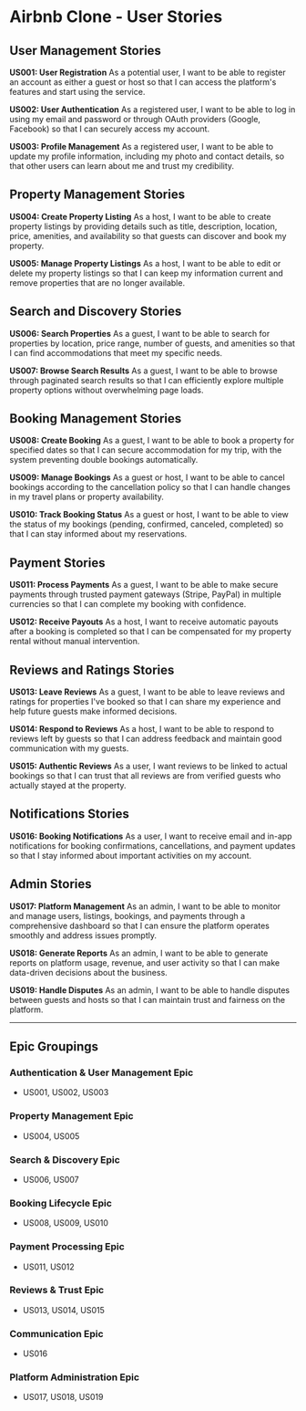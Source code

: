 # Airbnb Clone - User Stories

## User Management Stories

**US001: User Registration**
As a potential user, I want to be able to register an account as either a guest or host so that I can access the platform's features and start using the service.

**US002: User Authentication**
As a registered user, I want to be able to log in using my email and password or through OAuth providers (Google, Facebook) so that I can securely access my account.

**US003: Profile Management**
As a registered user, I want to be able to update my profile information, including my photo and contact details, so that other users can learn about me and trust my credibility.

## Property Management Stories

**US004: Create Property Listing**
As a host, I want to be able to create property listings by providing details such as title, description, location, price, amenities, and availability so that guests can discover and book my property.

**US005: Manage Property Listings**
As a host, I want to be able to edit or delete my property listings so that I can keep my information current and remove properties that are no longer available.

## Search and Discovery Stories

**US006: Search Properties**
As a guest, I want to be able to search for properties by location, price range, number of guests, and amenities so that I can find accommodations that meet my specific needs.

**US007: Browse Search Results**
As a guest, I want to be able to browse through paginated search results so that I can efficiently explore multiple property options without overwhelming page loads.

## Booking Management Stories

**US008: Create Booking**
As a guest, I want to be able to book a property for specified dates so that I can secure accommodation for my trip, with the system preventing double bookings automatically.

**US009: Manage Bookings**
As a guest or host, I want to be able to cancel bookings according to the cancellation policy so that I can handle changes in my travel plans or property availability.

**US010: Track Booking Status**
As a guest or host, I want to be able to view the status of my bookings (pending, confirmed, canceled, completed) so that I can stay informed about my reservations.

## Payment Stories

**US011: Process Payments**
As a guest, I want to be able to make secure payments through trusted payment gateways (Stripe, PayPal) in multiple currencies so that I can complete my booking with confidence.

**US012: Receive Payouts**
As a host, I want to receive automatic payouts after a booking is completed so that I can be compensated for my property rental without manual intervention.

## Reviews and Ratings Stories

**US013: Leave Reviews**
As a guest, I want to be able to leave reviews and ratings for properties I've booked so that I can share my experience and help future guests make informed decisions.

**US014: Respond to Reviews**
As a host, I want to be able to respond to reviews left by guests so that I can address feedback and maintain good communication with my guests.

**US015: Authentic Reviews**
As a user, I want reviews to be linked to actual bookings so that I can trust that all reviews are from verified guests who actually stayed at the property.

## Notifications Stories

**US016: Booking Notifications**
As a user, I want to receive email and in-app notifications for booking confirmations, cancellations, and payment updates so that I stay informed about important activities on my account.

## Admin Stories

**US017: Platform Management**
As an admin, I want to be able to monitor and manage users, listings, bookings, and payments through a comprehensive dashboard so that I can ensure the platform operates smoothly and address issues promptly.

**US018: Generate Reports**
As an admin, I want to be able to generate reports on platform usage, revenue, and user activity so that I can make data-driven decisions about the business.

**US019: Handle Disputes**
As an admin, I want to be able to handle disputes between guests and hosts so that I can maintain trust and fairness on the platform.

---

## Epic Groupings

### Authentication & User Management Epic
- US001, US002, US003

### Property Management Epic  
- US004, US005

### Search & Discovery Epic
- US006, US007

### Booking Lifecycle Epic
- US008, US009, US010

### Payment Processing Epic
- US011, US012

### Reviews & Trust Epic
- US013, US014, US015

### Communication Epic
- US016

### Platform Administration Epic
- US017, US018, US019

